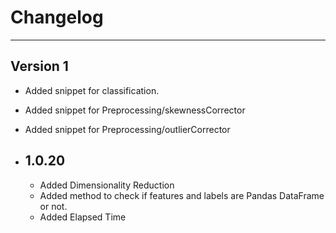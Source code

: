 # Changelog

---

## Version 1
- Added snippet for classification.
- Added snippet for Preprocessing/skewnessCorrector
- Added snippet for Preprocessing/outlierCorrector

- ## 1.0.20
  - Added Dimensionality Reduction 
  - Added method to check if features and labels are Pandas DataFrame or not.
  - Added Elapsed Time
